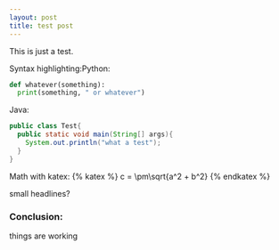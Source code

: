 ```yaml
---
layout: post
title: test post
---
```

This is just a test. 

Syntax highlighting:Python:

```python
def whatever(something):
  print(something, " or whatever")
```
Java:
```java
public class Test{
  public static void main(String[] args){
    System.out.println("what a test");
  }
}
```
Math with katex:
{% katex %}
c = \pm\sqrt{a^2 + b^2}
{% endkatex %}

small headlines?

### Conclusion:

things are working
